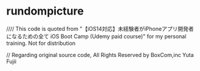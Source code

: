 # rundompicture
//// This code is quoted from "【iOS14対応】未経験者がiPhoneアプリ開発者になるための全て iOS Boot Camp (Udemy paid course)" for my personal training. Not for distribution

// Regarding original source code, All Rights Reserved by BoxCom,inc Yuta Fujii
